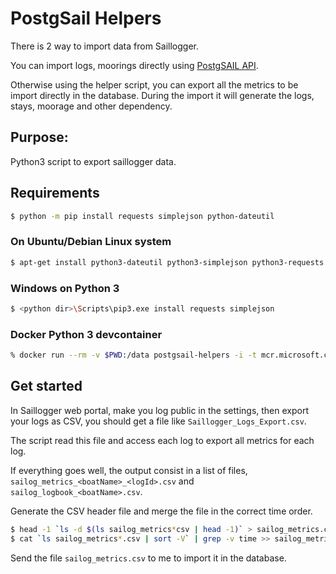 # PostgSail Helpers

There is 2 way to import data from Saillogger.

You can import logs, moorings directly using [PostgSAIL API](https://petstore.swagger.io/?url=https://raw.githubusercontent.com/xbgmsharp/postgsail/main/openapi.json).

Otherwise using the helper script, you can export all the metrics to be import directly in the database. During the import it will generate the logs, stays, moorage and other dependency.

## Purpose:
Python3 script to export saillogger data.

## Requirements
```bash
$ python -m pip install requests simplejson python-dateutil 
```

### On Ubuntu/Debian Linux system
```bash
$ apt-get install python3-dateutil python3-simplejson python3-requests python3-openssl jq
```

### Windows on Python 3
```bash
$ <python dir>\Scripts\pip3.exe install requests simplejson
```

### Docker Python 3 devcontainer
```bash
% docker run --rm -v $PWD:/data postgsail-helpers -i -t mcr.microsoft.com/devcontainers/python bash
```

## Get started
In Saillogger web portal, make you log public in the settings, then export your logs as CSV, you should get a file like `Saillogger_Logs_Export.csv`.

The script read this file and access each log to export all metrics for each log.

If everything goes well, the output consist in a list of files, `sailog_metrics_<boatName>_<logId>.csv` and `sailog_logbook_<boatName>.csv`.

Generate the CSV header file and merge the file in the correct time order.
```bash
$ head -1 `ls -d $(ls sailog_metrics*csv | head -1)` > sailog_metrics.csv
$ cat `ls sailog_metrics*.csv | sort -V` | grep -v time >> sailog_metrics.csv
```

Send the file `sailog_metrics.csv` to me to import it in the database.
